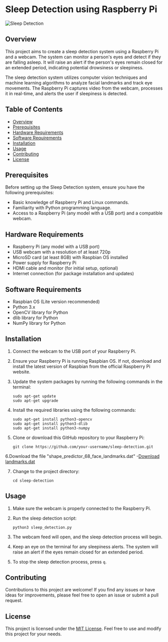 # Sleep Detection using Raspberry Pi

![Sleep Detection](Sleep-Detection.png=250x250)

## Overview

This project aims to create a sleep detection system using a Raspberry Pi and a webcam. The system can monitor a person's eyes and detect if they are falling asleep. It will raise an alert if the person's eyes remain closed for an extended period, indicating potential drowsiness or sleepiness.

The sleep detection system utilizes computer vision techniques and machine learning algorithms to analyze facial landmarks and track eye movements. The Raspberry Pi captures video from the webcam, processes it in real-time, and alerts the user if sleepiness is detected.

## Table of Contents

- [Overview](#overview)
- [Prerequisites](#prerequisites)
- [Hardware Requirements](#hardware-requirements)
- [Software Requirements](#software-requirements)
- [Installation](#installation)
- [Usage](#usage)
- [Contributing](#contributing)
- [License](#license)

## Prerequisites

Before setting up the Sleep Detection system, ensure you have the following prerequisites:

- Basic knowledge of Raspberry Pi and Linux commands.
- Familiarity with Python programming language.
- Access to a Raspberry Pi (any model with a USB port) and a compatible webcam.

## Hardware Requirements

- Raspberry Pi (any model with a USB port)
- USB webcam with a resolution of at least 720p
- MicroSD card (at least 8GB) with Raspbian OS installed
- Power supply for Raspberry Pi
- HDMI cable and monitor (for initial setup, optional)
- Internet connection (for package installation and updates)

## Software Requirements

- Raspbian OS (Lite version recommended)
- Python 3.x
- OpenCV library for Python
- dlib library for Python
- NumPy library for Python

## Installation

1. Connect the webcam to the USB port of your Raspberry Pi.

2. Ensure your Raspberry Pi is running Raspbian OS. If not, download and install the latest version of Raspbian from the official Raspberry Pi website.

3. Update the system packages by running the following commands in the terminal:

   ```
   sudo apt-get update
   sudo apt-get upgrade
   ```

4. Install the required libraries using the following commands:

   ```
   sudo apt-get install python3-opencv
   sudo apt-get install python3-dlib
   sudo apt-get install python3-numpy
   ```

5. Clone or download this GitHub repository to your Raspberry Pi:

   ```
   git clone https://github.com/your-username/sleep-detection.git
   ```

6.Download the file "shape_predictor_68_face_landmarks.dat"
   -[Download landmarks.dat](https://github.com/tzutalin/dlib-android/blob/master/data/shape_predictor_68_face_landmarks.dat)

7. Change to the project directory:

   ```
   cd sleep-detection
   ```

## Usage

1. Make sure the webcam is properly connected to the Raspberry Pi.

2. Run the sleep detection script:

   ```
   python3 sleep_detection.py
   ```

3. The webcam feed will open, and the sleep detection process will begin.

4. Keep an eye on the terminal for any sleepiness alerts. The system will raise an alert if the eyes remain closed for an extended period.

5. To stop the sleep detection process, press `q`.

## Contributing

Contributions to this project are welcome! If you find any issues or have ideas for improvements, please feel free to open an issue or submit a pull request.

## License

This project is licensed under the [MIT License](LICENSE). Feel free to use and modify this project for your needs.
